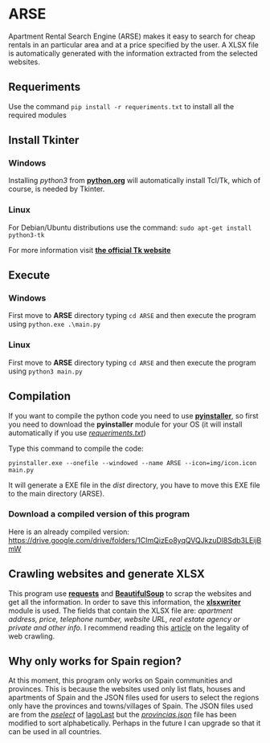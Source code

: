 # ARSE
Apartment Rental Search Engine (ARSE) makes it easy to search for cheap rentals in an particular area and at a price specified by the user. A XLSX file is automatically generated with the information extracted from the selected websites.

## Requeriments
Use the command `pip install -r requeriments.txt` to install all the required modules 

## Install Tkinter
### Windows
Installing _python3_ from <a href="https://www.python.org/" target="_blank">**python.org**</a> will automatically install Tcl/Tk, which of course, is needed by Tkinter.

### Linux
For Debian/Ubuntu distributions use the command: `sudo apt-get install python3-tk`

For more information visit **[the official Tk website](https://tkdocs.com/tutorial/install.html)**

## Execute
### Windows
First move to **ARSE** directory typing `cd ARSE` and then execute the program using `python.exe .\main.py`

### Linux
First move to **ARSE** directory typing `cd ARSE` and then execute the program using `python3 main.py`

## Compilation
If you want to compile the python code you need to use **[pyinstaller](https://www.pyinstaller.org/)**, so first you need to download the **pyinstaller** module for your OS (it will install automatically if you use _[requeriments.txt](https://github.com/alb3rtov/ARSE/blob/main/requeriments.txt)_)

Type this command to compile the code: 

    pyinstaller.exe --onefile --windowed --name ARSE --icon=img/icon.icon main.py

It will generate a EXE file in the _dist_ directory, you have to move this EXE file to the main directory (ARSE).

### Download a compiled version of this program
Here is an already compiled version: https://drive.google.com/drive/folders/1CImQizEo8yqQVQJkzuDl8Sdb3LEijBmW

## Crawling websites and generate XLSX
This program use **[requests](https://docs.python-requests.org/en/master/)** and **[BeautifulSoup](https://www.crummy.com/software/BeautifulSoup/bs4/doc/)** to scrap the websites and get all the information. In order to save this information, the **[xlsxwriter](https://xlsxwriter.readthedocs.io/)** module is used. The fields that contain the XLSX file are: _apartment address, price, telephone number, website URL, real estate agency or private and other info_.
I recommend reading this [article](https://www.blog.datahut.co/post/is-web-scraping-legal) on the legality of web crawling.


## Why only works for Spain region?
At this moment, this program only works on Spain communities and provinces. This is because the websites used only list flats, houses and apartments of Spain and the JSON files used for users to select the regions only have the provinces and towns/villages of Spain. The JSON files used are from the _[pselect](https://github.com/IagoLast/pselect)_ of [IagoLast](https://github.com/IagoLast) but the _[provincias.json](https://github.com/alb3rtov/ARSE/blob/main/data/provincias.json)_ file has been modified to sort alphabetically. Perhaps in the future I can upgrade so that it can be used in all countries.
